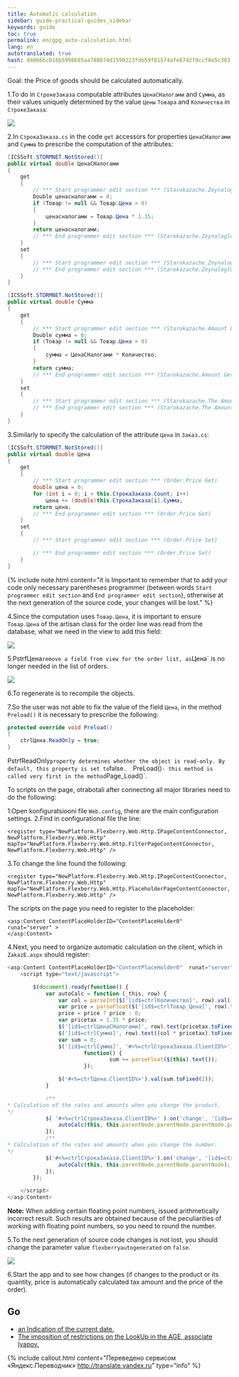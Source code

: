 ```yaml
--- 
title: Automatic calculation 
sidebar: guide-practical-guides_sidebar 
keywords: guide 
toc: true 
permalink: en/gpg_auto-calculation.html 
lang: en 
autotranslated: true 
hash: d40666c016b5998685aa788b74d1590223fdb59f81574afe8742f8ccf8e5c303 
--- 
```


Goal: the Price of goods should be calculated automatically. 

1.To do in `СтрокеЗаказа` computable attributes `ЦенаСНалогами` and `Сумма`, as their values uniquely determined by the value `Цены` `Товара` and `Количества` in `СтрокеЗаказа`: 

![](/images/pages/guides/flexberry-aspnet/not-stored.png) 

2.In `СтрокаЗаказа.cs` in the code `get` accessors for properties `ЦенаСНалогами` and `Сумма` to prescribe the computation of the attributes: 

```csharp
[ICSSoft.STORMNET.NotStored()]
public virtual double ЦенаСНалогами
{
	get
	{
		// *** Start programmer edit section *** (Starokazache.Zeynaloglu Get) 
		Double ценасналогами = 0;
		if (Товар != null && Товар.Цена > 0)
		{
			ценасналогами = Товар.Цена * 1.35;
		}
		return ценасналогами;
		// *** End programmer edit section *** (Starokazache.Zeynaloglu Get) 
	}
	set
	{
		// *** Start programmer edit section *** (Starokazache.Zeynaloglu Set) 
		// *** End programmer edit section *** (Starokazache.Zeynaloglu Set) 
	}
}

[ICSSoft.STORMNET.NotStored()]
public virtual double Сумма
{
	get
	{
		// *** Start programmer edit section *** (Starokazache.Amount Get) 
		Double сумма = 0;
		if (Товар != null && Товар.Цена > 0)
		{
			сумма = ЦенаСНалогами * Количество;
		}
		return сумма;
		// *** End programmer edit section *** (Starokazache.Amount Get) 
	}
	set
	{
		// *** Start programmer edit section *** (Starokazache.The Amount Is Set) 
		// *** End programmer edit section *** (Starokazache.The Amount Is Set) 
	}
}
``` 

3.Similarly to specify the calculation of the attribute `Цена` in `Заказ.cs`: 

```csharp
[ICSSoft.STORMNET.NotStored()]
public virtual double Цена
{
	get
	{
		// *** Start programmer edit section *** (Order.Price Get) 
		double цена = 0;
		for (int i = 0; i < this.СтрокаЗаказа.Count; i++)
			цена += (double)this.СтрокаЗаказа[i].Сумма;
		return цена;
		// *** End programmer edit section *** (Order.Price Get) 
	}
	set
	{
		// *** Start programmer edit section *** (Order.Price Set) 

		// *** End programmer edit section *** (Order.Price Set) 
	}
}
``` 

{% include note.html content="it is Important to remember that to add your code only necessary parentheses programmer (between words `Start programmer edit section` and `End programmer edit section`), otherwise at the next generation of the source code, your changes will be lost." %} 

4.Since the computation uses `Товар.Цена`, it is important to ensure `Товар.Цена` of the artisan class for the order line was read from the database, what we need in the view to add this field: 

![](/images/pages/guides/flexberry-aspnet/view-stroka-order.png) 

5.PstrfЦена` remove a field from view for the order list, as `Цена` is no longer needed in the list of orders. 

![](/images/pages/guides/flexberry-aspnet/view-zakaz.png) 

6.To regenerate is to recompile the objects. 

7.So the user was not able to fix the value of the field `Цена`, in the method `Preload()` it is necessary to prescribe the following: 

```csharp
protected override void Preload()
{
	ctrlЦена.ReadOnly = true;
}
``` 

PstrfReadOnly` property determines whether the object is read-only. By default, this property is set to `false`. 
`PreLoad()` - this method is called very first in the method `Page_Load()`. 

To scripts on the page, otrabotali after connecting all major libraries need to do the following: 

1.Open konfiguratsiooni file `Web.config`, there are the main configuration settings. 
2.Find in configurational file the line: 

```
<register type="NewPlatform.Flexberry.Web.Http.IPageContentConnector, NewPlatform.Flexberry.Web.Http" mapTo="NewPlatform.Flexberry.Web.Http.FilterPageContentConnector, NewPlatform.Flexberry.Web.Http" />
``` 
3.To change the line found the following: 

```
<register type="NewPlatform.Flexberry.Web.Http.IPageContentConnector, NewPlatform.Flexberry.Web.Http" mapTo="NewPlatform.Flexberry.Web.Http.PlaceholderPageContentConnector, NewPlatform.Flexberry.Web.Http" />
``` 

The scripts on the page you need to register to the placeholder: 

```
<asp:Content ContentPlaceHolderID="ContentPlaceHolder0"  runat="server" >
</asp:Content>
``` 

4.Next, you need to organize automatic calculation on the client, which in `ZakazE.aspx` should register: 

```js
<asp:Content ContentPlaceHolderID="ContentPlaceHolder0"  runat="server" >
	<script type="text/javascript">

		$(document).ready(function() {
			var autoCalc = function (_this, row) {
				var col = parseInt($('[id$=ctrlКоличество]', row).val());
				var price = parseFloat($('[id$=ctrlТовар_Цена]', row).text());
				price = price ? price : 0; 
				var pricetax = 1.35 * price;
				$('[id$=ctrlЦенаСНалогами]', row).text(pricetax.toFixed(2));
				$('[id$=ctrlСумма]', row).text((col * pricetax).toFixed(2));
				var sum = 0;
				$('[id$=ctrlСумма]', '#<%=ctrlСтрокаЗаказа.ClientID%>').each(
						function() {
								sum += parseFloat($(this).text());
						});

				$('#<%=ctrlЦена.ClientID%>').val(sum.toFixed(2));
			}

			/** 
* Calculation of the rates and amounts when you change the product. 
*/
			$( '#<%=ctrlСтрокаЗаказа.ClientID%>' ).on('change', '[id$=ctrlТовар]', function() {
				autoCalc(this, this.parentNode.parentNode.parentNode.parentNode);
			});
			/** 
* Calculation of the rates and amounts when you change the number. 
*/
			$('#<%=ctrlСтрокаЗаказа.ClientID%>').on('change', '[id$=ctrlКоличество]', function (e) {
				autoCalc(this, this.parentNode.parentNode.parentNode);
			});
		});

	</script>
</asp:Content>
``` 

__Note:__ When adding certain floating point numbers, issued arithmetically incorrect result. Such results are obtained because of the peculiarities of working with floating point numbers, so you need to round the number. 

5.To the next generation of source code changes is not lost, you should change the parameter value `flexberryautogenerated` on `false`. 

![](/images/pages/guides/flexberry-aspnet/autogen-false.png) 

6.Start the app and to see how changes (if changes to the product or its quantity, price is automatically calculated tax amount and the price of the order). 

## Go 

* <i class="fa fa-arrow-left" aria-hidden="true"></i> [an Indication of the current date.](gpg_date-time-now.html) 
* [The imposition of restrictions on the LookUp in the AGE, associate lyapov.](gpg_limit-function-for-lookup-in-age.html) <i class="fa fa-arrow-right" aria-hidden="true"></i> 



{% include callout.html content="Переведено сервисом «Яндекс.Переводчик» <http://translate.yandex.ru>" type="info" %}